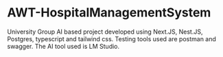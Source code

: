# AWT-HospitalManagementSystem
University Group AI based project developed using Next.JS, Nest.JS, Postgres, typescript and tailwind css.
Testing tools used are postman and swagger.
The AI tool used is LM Studio.  
